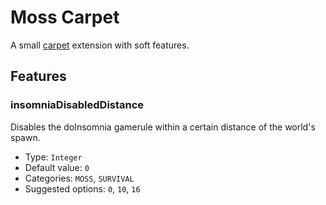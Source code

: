 # Moss Carpet

A small [carpet](https://github.com/gnembon/fabric-carpet) extension with soft features.

## Features

### insomniaDisabledDistance

Disables the doInsomnia gamerule within a certain distance of the world's spawn.

* Type: `Integer`
* Default value: `0`
* Categories: `MOSS`, `SURVIVAL`
* Suggested options: `0`, `10`, `16`
